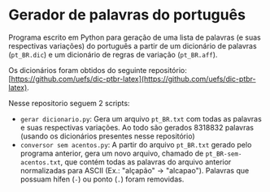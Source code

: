 # Gerador de palavras do português

Programa escrito em Python para geração de uma lista de palavras (e suas respectivas variações) do português a partir de um dicionário de palavras (`pt_BR.dic`) e um dicionário de regras de variação (`pt_BR.aff`).

Os dicionários foram obtidos do seguinte repositório: [https://github.com/uefs/dic-ptbr-latex](https://github.com/uefs/dic-ptbr-latex).

Nesse repositorio seguem 2 scripts:
- `gerar dicionario.py`: Gera um arquivo `pt_BR.txt` com todas as palavras e suas respectivas variações. Ao todo são gerados 8318832 palavras (usando os dicionários presentes nesse repositório)
- `conversor sem acentos.py`: A partir do arquivo `pt_BR.txt` gerado pelo programa anterior, gera um novo arquivo, chamado de `pt_BR-sem-acentos.txt`, que contém todas as palavras do arquivo anterior normalizadas para ASCII (Ex.: "alçapão" -> "alcapao"). Palavras que possuam hífen (`-`) ou ponto (`.`) foram removidas.